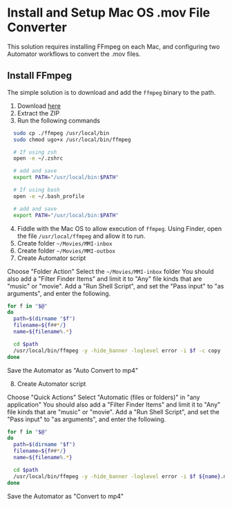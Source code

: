 # Install and Setup Mac OS .mov File Converter

This solution requires installing FFmpeg on each Mac, and configuring two Automator workflows to convert the .mov files.

## Install FFmpeg

The simple solution is to download and add the `ffmpeg` binary to the path.

1. Download [here](https://ffmpeg.org/download.html#build-mac)
2. Extract the ZIP
3. Run the following commands

```bash
  sudo cp ./ffmpeg /usr/local/bin
  sudo chmod ugo+x /usr/local/bin/ffmpeg

  # If using zsh
  open -e ~/.zshrc

  # add and save
  export PATH="/usr/local/bin:$PATH"

  # If using bash
  open -e ~/.bash_profile

  # add and save
  export PATH="/usr/local/bin:$PATH"
```

4. Fiddle with the Mac OS to allow execution of `ffmpeg`. Using Finder, open the file `/usr/local/ffmpeg` and allow it to run.
5. Create folder `~/Movies/MMI-inbox`
6. Create folder `~/Movies/MMI-outbox`
7. Create Automator script

Choose "Folder Action"
Select the `~/Movies/MMI-inbox` folder
You should also add a "Filter Finder Items" and limit it to "Any" file kinds that are "music" or "movie".
Add a "Run Shell Script", and set the "Pass input" to "as arguments", and enter the following.

```zsh
for f in "$@"
do
  path=$(dirname "$f")
  filename=${f##*/}
  name=${filename%.*}

  cd $path
  /usr/local/bin/ffmpeg -y -hide_banner -loglevel error -i $f -c copy ../MMI-outbox/${name}.mp4
done
```

Save the Automator as "Auto Convert to mp4"

8. Create Automator script

Choose "Quick Actions"
Select "Automatic (files or folders)" in "any application"
You should also add a "Filter Finder Items" and limit it to "Any" file kinds that are "music" or "movie".
Add a "Run Shell Script", and set the "Pass input" to "as arguments", and enter the following.

```zsh
for f in "$@"
do
  path=$(dirname "$f")
  filename=${f##*/}
  name=${filename%.*}

  cd $path
  /usr/local/bin/ffmpeg -y -hide_banner -loglevel error -i $f ${name}.mp4
done
```

Save the Automator as "Convert to mp4"
